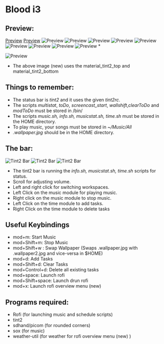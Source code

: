 # Blood i3 
## Preview:
[Preview](Amarena.png)
[Preview](green.png)
![Preview](preview.png)
![Preview](preview2.png)
![Preview](blue.png)
![Preview](yellow.png)
![Preview](red.png)
![Preview](blue1.png)
![Preview](blue2.png)
![Preview](blue_main.png)
![Preview](blue_time.png)
*

![Preview](material_dream_preview.jpg)
* The above image (new) uses the material_tint2_top and material_tint2_bottom

## Things to remember:
* The status bar is *tint2* and it uses the given *tint2rc*.
* The scripts *multistat*, *toDo*, *screencast_start*, *wallshift*,*clearToDo* and *modToDo* must be stored in /bin/
* The scripts *music.sh, info.sh, musicstat.sh, time.sh* must be stored in the HOME directory.
* To play music, your songs must be stored in *~/Music/All*
* *.wallpaper.jpg* should be in the HOME directory.

## The bar:
![Tint2 Bar](tint2_bar.png)
![Tint2 Bar](frbar1.png)
![Tint2 Bar](frbar2.png)
* The tint2 bar is running the *info.sh, musicstat.sh, time.sh* scripts for status.
* Scroll for adjusting volume.
* Left and right click for switching workspaces.
* Left Click on the music module for playing music.
* Right click on the music module to stop music.
* Left Click on the time module to add tasks.
* Right Click on the time module to delete tasks

## Useful Keybindings
* mod+m: Start Music
* mod+Shift+m:  Stop Music
* mod+Shift+w : Swap Wallpaper (Swaps .wallpaper.jpg with .wallpaper2.jpg and vice-versa in $HOME)
* mod+d: Add Tasks
* mod+Shift+d: Clear Tasks
* mod+Control+d: Delete all existing tasks
* mod+space: Launch rofi
* mod+Shift+space: Launch drun rofi
* mod+x: Launch rofi overview menu (new)


## Programs required:
* Rofi (for launching music and schedule scripts)
* tint2
* sdhand/picom (for rounded corners)
* sox (for music)
* weather-util (for weather for rofi overview menu (new) )

